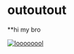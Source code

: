 # outoutout
**hi my bro




[![loooooool](https://encrypted-tbn0.gstatic.com/images?q=tbn:ANd9GcRdA-v-lni7N3KnIOjM07Ur3kuh-iIZ8VhU__WSPmNVAzmaO04LDw)](https://www.youtube.com/watch?v=U23AZwGeImo)
